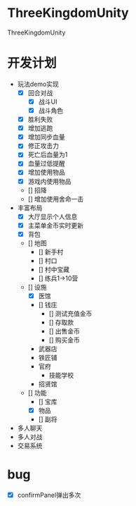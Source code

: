 # ThreeKingdomUnity
ThreeKingdomUnity
# 开发计划
- 玩法demo实现
    - [x] 回合对战
        - [x] 战斗UI
        - [x] 战斗角色
    - [x] 胜利失败
    - [x] 增加逃跑
    - [x] 增加同步血量
    - [x] 修正攻击力
    - [x] 死亡后血量为1
    - [x] 血量过低提醒
    - [x] 增加使用物品
    - [x] 游戏内使用物品
    - [] 招降
    - [] 增加使用舍命一击
- 丰富布局
    - [x] 大厅显示个人信息
    - [x] 主菜单金币实时更新
    - [x] 背包
    - [] 地图
        - [] 新手村
        - [] 村口
        - [] 村中宝藏
        - [] 练兵1->10营
    - [] 设施
        - [x] 医馆
        - [] 钱庄
            - [] 测试充值金币
            - [] 存取款
            - [] 出售金币
            - [] 购买金币
        - 武器店
        - 铁匠铺
        - 官府
            - 技能学校
        - 招贤馆
    - [] 功能
        - [] 宝库
        - [x] 物品
        - [] 副将
- 多人聊天
- 多人对战
- 交易系统


# bug
- [x] confirmPanel弹出多次